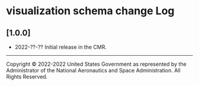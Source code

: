 # visualization schema change Log

## [1.0.0]
- 2022-??-??
Initial release in the CMR.

----

Copyright © 2022-2022 United States Government as represented by the
Administrator of the National Aeronautics and Space Administration. All Rights
Reserved.

